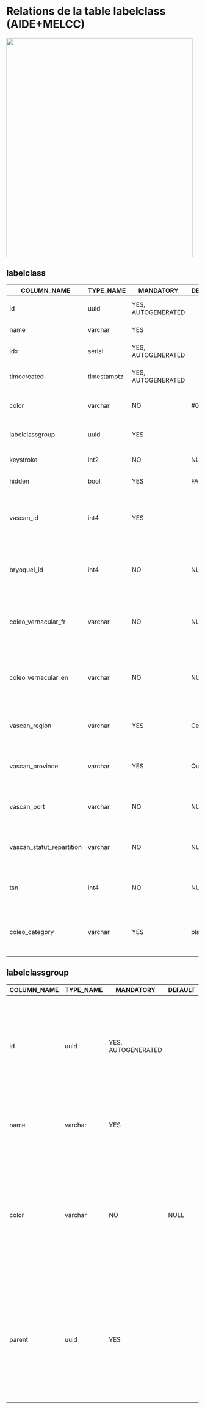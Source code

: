 # Relations de la table labelclass (AIDE+MELCC) 

<img src="./figures/AIDE_MELCC_labelclass.png" width="488" height="574"/>

## labelclass
COLUMN_NAME               | TYPE_NAME   | MANDATORY | DEFAULT | REMARKS
------------------------- | ----------- | --------- | --------| ---------------------------------------------------------------------------------------------------------------------------------------------------------------------------------------------------------------------------------------------------------------------------------------------------------------------------------------------------------------------------------------------------------------------------------------------------------------
id                        | uuid        | YES, AUTOGENERATED |  | id is the AIDE internal UUID of the label; the image/tile refer to it; autogenerated, ; part of the original AIDE schema; i.e: "27e2ceb3-449c-11ec-a197-fa163e42617b"
name                      | varchar     | YES |  | name is the VASCAN "Nom scientifique"; string, ; part of the original AIDE schema; i.e. "Abies balsamea"
idx                       | serial      | YES, AUTOGENERATED |  | idx is the index of the record in the table; autogenerated, postgreSQL SERIAL type (integer), unique, , starting from  1; part of the original AIDE schema; i.e. "326"
timecreated               | timestamptz | YES, AUTOGENERATED |  | timeCreated is the timestamp, with the timezone, when the record has been inserted; , postgreSQL TIMESTAMPTZ type; part of the original AIDE schema; i.e. "2021-11-13 11:10:18.759 -0500"
color                     | varchar     | NO | #095797 | color is the background color of the label when it is selected in the AIDE labelizing interface; string representing the hexadecimal value of the color; can be null in which case the AIDE interface will define a value, default is "#095797"; part of the original AIDE schema
labelclassgroup           | uuid        | YES |  | labelclassgroup contains the reference of the label group it belongs, if any; postgreSQL type is UUID, can be null if not part of a group; part of the original AIDE schema; i.e: "27e2ceb2-449c-11ec-a197-fa163e42617b"
keystroke                 | int2        | NO | NULL | keystroke is the keyboard shortkey that can be used to annotate using the keyboard instead of the mouse; integer value, can be null, but must be unique; part of the original AIDE schema; i.e. "7"
hidden                    | bool        | YES | FALSE | hidden is a flag that show or hide the label in the AIDE interface; boolean, default is FALSE; part of the original AIDE schema; i.e. "FALSE"
vascan_id                 | int4        | YES |  | vascan_id is the reference to the VASCAN database ID associated with the VASCAN "Nom scientifique" and the other VASCAN columns of this table; AI model refers to it to train and classify the images/tiles; refer to https://data.canadensys.net/vascan/search; integer, ; source: imported from the Excel document "BdQc_SP_communes_CL_2021-05-18.xlsx", provided by the MELCC; not part of the original AIDE schema, it has been added for the MELCC; i.e: "5482"
bryoquel_id               | int4        | NO | NULL | bryoquel_id is the reference to the Bryoquel id for the bryphytes, based on the definition on "https://github.com/ReseauBiodiversiteQuebec/Coleo_DB/blob/master/API-coleo.md"; integer, can be null, default to NULL; not part of the original AIDE schema, it has been added for the MELCC; source: no value imported, no known data source; no known example
coleo_vernacular_fr       | varchar     | NO | NULL | coleo_vernacular_fr is the VASCAN "Nom vernaculaire français de l espèce"; string, can be null, default to NULL; source: imported from the Excel document "BdQc_SP_communes_CL_2021-05-18.xlsx", provided by the MELCC; refer to "https://github.com/ReseauBiodiversiteQuebec/Coleo_DB/blob/master/API-coleo.md"; not part of the original AIDE schema, it has been added for the MELCC; i.e: "achillée de Sibérie"
coleo_vernacular_en       | varchar     | NO | NULL | coleo_vernacular_en is the VASCAN "Nom vernaculaire anglais de l espèce"; string, can be null, default to NULL; source: imported from the Excel document "BdQc_SP_communes_CL_2021-05-18.xlsx", provided by the MELCC; refer to "https://github.com/ReseauBiodiversiteQuebec/Coleo_DB/blob/master/API-coleo.md"; not part of the original AIDE schema, it has been added for the MELCC; i.e: "Siberian yarrow"
vascan_region             | varchar     | YES | Central | vascan_region is the VASCAN canadian region; string, , default "Central"; source: none, no value imported, defaulted to "Central" as AIDE+MELCC is for the Québec province; refer to https://data.canadensys.net/vascan/search; not part of the original AIDE schema, it has been added for the MELCC; i.e: "Central"
vascan_province           | varchar     | YES | Québec | vascan_province is the VASCAN canadian province; string, , default "Québec"; source: none, no value imported, defaulted to "Québec" as AIDE+MELCC is for the Québec province; refer to https://data.canadensys.net/vascan/search; not part of the original AIDE schema, it has been added for the MELCC; i.e: "Québec"
vascan_port               | varchar     | NO | NULL | vascan_port is the VASCAN "port???? (TODO: clarify)"; string, can be  null, default to NULL; source: imported from the Excel document "BdQc_SP_communes_CL_2021-05-18.xlsx", provided by the MELCC; refer to https://data.canadensys.net/vascan/search; not part of the original AIDE schema, it has been added for the MELCC; i.e: "Plante herbacée"
vascan_statut_repartition | varchar     | NO | NULL | vascan_statut_repartition is the VASCAN statut repartition; string, can be null, default to NULL; source: imported from the Excel document "BdQc_SP_communes_CL_2021-05-18.xlsx", provided by the MELCC; refer to https://data.canadensys.net/vascan/search; not part of the original AIDE schema, it has been added for the MELCC; i.e: "Indigène"
tsn                       | int4        | NO | NULL | tsn is the TSN ID ("Identifiant ITS") as defined in "https://github.com/ReseauBiodiversiteQuebec/Coleo_DB/blob/master/API-coleo.md"; integer, can be null, default to NULL; source: none, no value imported, defaulted to NULL; not part of the original AIDE schema, it has been added for the MELCC; no known example
coleo_category            | varchar     | YES | plantes | coleo_category is the category found in the Colea database, as defined in "https://github.com/ReseauBiodiversiteQuebec/Coleo_DB/blob/master/API-coleo.md"; string, can be null, default to "plantes"; source: none, no value imported, defaulted to "plantes" as AIDE+MELCC is focussed on biodiversity; not part of the original AIDE schema, it has been added for the MELCC; refer to the Coleo_DB URL for the other possible values



## labelclassgroup
COLUMN_NAME               | TYPE_NAME   | MANDATORY | DEFAULT | REMARKS
------------------------- | ----------- | --------- | --------| ---------------------------------------------------------------------------------------------------------------------------------------------------------------------------------------------------------------------------------------------------------------------------------------------------------------------------------------------------------------------------------------------------------------------------------------------------------------
id                        | uuid        | YES, AUTOGENERATED |  | id is the AIDE internal UUID of the group; the labelclass refers to it; autogenerated, ; part of the original AIDE schema; i.e: "27e2ceb3-449c-11ec-a197-fa163e42617b"
name                      | varchar     | YES |  | name is the VASCAN "Rang"; string, ; part of the original AIDE schema; i.e. "Sous espèce"
color                     | varchar     | NO | NULL | color is the background color of the group in the AIDE labelizing interface; string representing the hexadecimal value of the color; can be null in which case the color is the background color; part of the original AIDE schema
parent           | uuid        | YES |  | parent contains the reference of the label group it belongs, if any; postgreSQL type is UUID, can be null if not part of a group; part of the original AIDE schema; i.e: "27e2ceb2-449c-11ec-a197-fa163e42617b"
